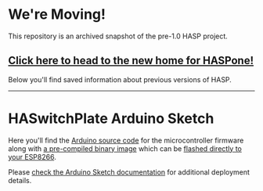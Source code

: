 # We're Moving!

This repository is an archived snapshot of the pre-1.0 HASP project.

## [Click here to head to the new home for HASPone!](https://github.com/HASwitchPlate/HASPone)

Below you'll find saved information about previous versions of HASP.

---

# HASwitchPlate Arduino Sketch

Here you'll find the [Arduino source code](./HASwitchPlate/HASwitchPlate.ino) for the microcontroller firmware along with [a pre-compiled binary image](https://github.com/aderusha/HASwitchPlate/raw/master/Arduino_Sketch/HASwitchPlate.ino.d1_mini.bin) which can be [flashed directly to your ESP8266](../Documentation/01_Arduino_Sketch.md#nodemcu-flasher).  

Please [check the Arduino Sketch documentation](../Documentation/01_Arduino_Sketch.md) for additional deployment details.
